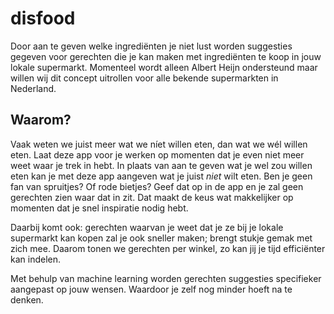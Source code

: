 # disfood
Door aan te geven welke ingrediënten je niet lust worden suggesties gegeven voor gerechten die je kan maken met ingrediënten te koop in jouw lokale supermarkt. Momenteel wordt alleen Albert Heijn ondersteund maar willen wij dit concept uitrollen voor alle bekende supermarkten in Nederland. 

## Waarom?
Vaak weten we juist meer wat we níet willen eten, dan wat we wél willen eten. Laat deze app voor je werken op momenten dat je even niet meer weet waar je trek in hebt. In plaats van aan te geven wat je wel zou willen eten kan je met deze app aangeven wat je juist *niet* wilt eten. Ben je geen fan van spruitjes? Of rode bietjes? Geef dat op in de app en je zal geen gerechten zien waar dat in zit. Dat maakt de keus wat makkelijker op momenten dat je snel inspiratie nodig hebt.

Daarbij komt ook: gerechten waarvan je weet dat je ze bij je lokale supermarkt kan kopen zal je ook sneller maken; brengt stukje gemak met zich mee. Daarom tonen we gerechten per winkel, zo kan jij je tijd efficiënter kan indelen.

Met behulp van machine learning worden gerechten suggesties specifieker aangepast op jouw wensen. Waardoor je zelf nog minder hoeft na te denken. 
